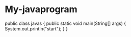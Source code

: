 # My-javaprogram
public class javas
{
  public static void main(String[] args)
  {
    System.out.println("start");
  }
}
